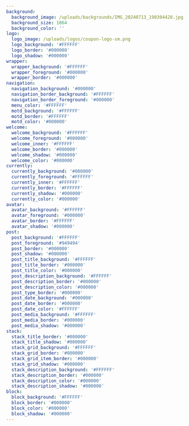 ```yaml
---
background:
  background_image: /uploads/backgrounds/IMG_20240713_190304428.jpg
  background_size: 1064
  background_color: ''
logo:
  logo_image: /uploads/logos/coupon-logo-sm.png
  logo_background: '#FFFFFF'
  logo_border: '#000000'
  logo_shadow: '#000000'
wrapper:
  wrapper_background: '#FFFFFF'
  wrapper_foreground: '#000000'
  wrapper_border: '#000000'
navigation:
  navigation_background: '#000000'
  navigation_border_background: '#FFFFFF'
  navigation_border_foreground: '#000000'
  menu_color: '#FFFFFF'
  motd_background: '#FFFFFF'
  motd_border: '#FFFFFF'
  motd_color: '#000000'
welcome:
  welcome_background: '#FFFFFF'
  welcome_foreground: '#000000'
  welcome_inner: '#FFFFFF'
  welcome_border: '#000000'
  welcome_shadow: '#000000'
  welcome_color: '#000000'
currently:
  currently_background: '#000000'
  currently_foreground: '#FFFFFF'
  currently_inner: '#FFFFFF'
  currently_border: '#FFFFFF'
  currently_shadow: '#000000'
  currently_color: '#000000'
avatar:
  avatar_background: '#FFFFFF'
  avatar_foreground: '#000000'
  avatar_border: '#FFFFFF'
  avatar_shadow: '#000000'
post:
  post_background: '#FFFFFF'
  post_foreground: '#949494'
  post_border: '#000000'
  post_shadow: '#000000'
  post_title_background: '#FFFFFF'
  post_title_border: '#000000'
  post_title_color: '#000000'
  post_description_background: '#FFFFFF'
  post_description_border: '#000000'
  post_description_color: '#000000'
  post_type_border: '#000000'
  post_date_background: '#000000'
  post_date_border: '#000000'
  post_date_color: '#FFFFFF'
  post_media_background: '#FFFFFF'
  post_media_border: '#000000'
  post_media_shadow: '#000000'
stack:
  stack_title_border: '#000000'
  stack_title_shadow: '#000000'
  stack_grid_background: '#FFFFFF'
  stack_grid_border: '#000000'
  stack_grid_item_border: '#000000'
  stack_grid_shadow: '#000000'
  stack_description_background: '#FFFFFF'
  stack_description_border: '#000000'
  stack_description_color: '#000000'
  stack_description_shadow: '#000000'
block:
  block_background: '#FFFFFF'
  block_border: '#000000'
  block_color: '#000000'
  block_shadow: '#000000'
---
```


